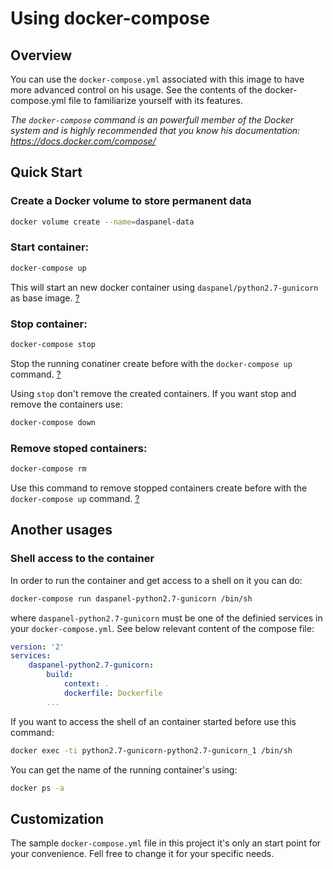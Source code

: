 
# Using docker-compose

## Overview

You can use the `docker-compose.yml` associated with this image to have more 
advanced control on his usage. See the contents of the docker-compose.yml file 
to familiarize yourself with its features.

*The `docker-compose` command is an powerfull member of the Docker system and 
is highly recommended that you know his documentation: 
<https://docs.docker.com/compose/>*

## Quick Start

### Create a Docker volume to store permanent data

``` sh
docker volume create --name=daspanel-data
```

### Start container:

``` sh
docker-compose up
```

This will start an new docker container using 
`daspanel/python2.7-gunicorn` as base image. 
[?](https://docs.docker.com/compose/reference/up/)

### Stop container:

``` sh
docker-compose stop
```

Stop the running conatiner create before with the `docker-compose up` command. 
[?](https://docs.docker.com/compose/reference/stop/)

Using `stop` don't remove the created containers. If you want stop and remove 
the containers use:

``` sh
docker-compose down
```

### Remove stoped containers:

``` sh
docker-compose rm
```

Use this command to remove stopped containers create before with the 
`docker-compose up` command. 
[?](https://docs.docker.com/compose/reference/rm/)  

## Another usages

### Shell access to the container

In order to run the container and get access to a shell on it you can do:

``` sh
docker-compose run daspanel-python2.7-gunicorn /bin/sh
```

where `daspanel-python2.7-gunicorn` must be one of the 
definied services in your `docker-compose.yml`. See below relevant content of 
the compose file:
``` yaml
version: '2'
services:
    daspanel-python2.7-gunicorn:
        build:
            context: .
            dockerfile: Dockerfile
        ...
```

If you want to access the shell of an container started before use this command:

``` sh
docker exec -ti python2.7-gunicorn-python2.7-gunicorn_1 /bin/sh
```
You can get the name of the running container's using:

``` sh
docker ps -a
```

## Customization

The sample `docker-compose.yml` file in this project it's only an start point for 
your convenience. Fell free to change it for your specific needs.




